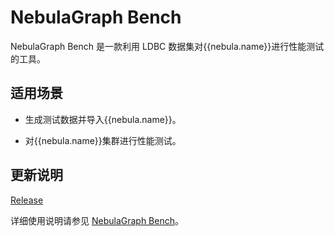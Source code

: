 # NebulaGraph Bench

NebulaGraph Bench 是一款利用 LDBC 数据集对{{nebula.name}}进行性能测试的工具。

## 适用场景

- 生成测试数据并导入{{nebula.name}}。

- 对{{nebula.name}}集群进行性能测试。

## 更新说明

[Release](https://github.com/vesoft-inc/nebula-bench/releases/tag/{{bench.tag}})

详细使用说明请参见 [NebulaGraph Bench](https://github.com/vesoft-inc/nebula-bench/blob/{{bench.branch}}/README_cn.md)。
